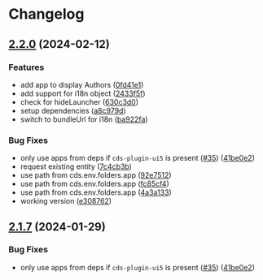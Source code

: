 # Changelog

## [2.2.0](https://github.com/gregorwolf/cds-launchpad-plugin/compare/v2.1.7...v2.2.0) (2024-02-12)


### Features

* add app to display Authors ([0fd41e1](https://github.com/gregorwolf/cds-launchpad-plugin/commit/0fd41e1615f871f062b6c63e6a1f6a6bd58b2e65))
* add support for i18n object ([2433f5f](https://github.com/gregorwolf/cds-launchpad-plugin/commit/2433f5f397845b30a514f54c4d7429afc222f3a8))
* check for hideLauncher ([630c3d0](https://github.com/gregorwolf/cds-launchpad-plugin/commit/630c3d043adadbb6cf6a2e70bba2653d8da2fb95))
* setup dependencies ([a8c979d](https://github.com/gregorwolf/cds-launchpad-plugin/commit/a8c979dc919eeabe1f1b2e259821a00c382b2b9c))
* switch to bundleUrl for i18n ([ba922fa](https://github.com/gregorwolf/cds-launchpad-plugin/commit/ba922fadecf75211fa755965d0d3b52da9e800c2))


### Bug Fixes

* only use apps from deps if `cds-plugin-ui5` is present ([#35](https://github.com/gregorwolf/cds-launchpad-plugin/issues/35)) ([41be0e2](https://github.com/gregorwolf/cds-launchpad-plugin/commit/41be0e28ef2e64c56f4fe82ab7bcfccc26443d0d))
* request existing entity ([7c4cb3b](https://github.com/gregorwolf/cds-launchpad-plugin/commit/7c4cb3b092f82693789f2937e715fad5db1d3a80))
* use path from cds.env.folders.app ([92e7512](https://github.com/gregorwolf/cds-launchpad-plugin/commit/92e7512147b99f7890b8b7369becb7eae0966618))
* use path from cds.env.folders.app ([fc85cf4](https://github.com/gregorwolf/cds-launchpad-plugin/commit/fc85cf4eb2b3588e013bad0843b15f1b80b75111))
* use path from cds.env.folders.app ([4a3a133](https://github.com/gregorwolf/cds-launchpad-plugin/commit/4a3a1331c665159171e801c06ec69df5b877af33))
* working version ([e308762](https://github.com/gregorwolf/cds-launchpad-plugin/commit/e3087629adbcd1931ef7b992c1e631bd930ad9d2))

## [2.1.7](https://github.com/geert-janklaps/cds-launchpad-plugin/compare/v2.1.6...v2.1.7) (2024-01-29)


### Bug Fixes

* only use apps from deps if `cds-plugin-ui5` is present ([#35](https://github.com/geert-janklaps/cds-launchpad-plugin/issues/35)) ([41be0e2](https://github.com/geert-janklaps/cds-launchpad-plugin/commit/41be0e28ef2e64c56f4fe82ab7bcfccc26443d0d))
